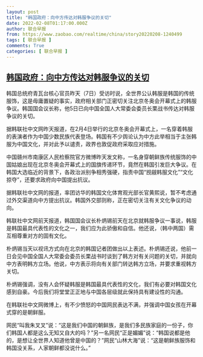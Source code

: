 ```yaml
---
layout: post
title: "韩国政府：向中方传达对韩服争议的关切"
date: 2022-02-08T01:17:00.000Z
author: 联合早报
from: https://www.zaobao.com/realtime/china/story20220208-1240499
tags: [ 联合早报 ]
comments: True
categories: [ 联合早报 ]
---
```

<!--1644283020000-->
[韩国政府：向中方传达对韩服争议的关切](https://www.zaobao.com/realtime/china/story20220208-1240499)
------

<div>
<p>韩国总统府青瓦台核心官员昨天（7日）受访时说，全世界公认韩服是韩国的传统服饰，这是毋庸置疑的事实，政府相关部门正密切关注北京冬奥会开幕式上的韩服争议。韩国国会议长称，他5日已向中国全国人大常委会委员长栗战书传达对韩服争议的关切。</p><p>据韩联社中文网昨天报道，在2月4日举行的北京冬奥会开幕式上，一名穿着韩服的表演者作为中国少数民族代表登场。韩国有不少舆论认为中方此举相当于主张韩服为中国文化，并对此予以谴责，政界也敦促政府采取应对措施。</p><p>中国赣州市南康区人民检察院官方微博昨天发文称，一名身穿朝鲜族传统服饰的中国姑娘出现在北京冬奥会开幕式上的国旗传递环节，竟然在韩国引发巨大争议。在韩国大选临近的背景下，各政治派别争相秀强硬，指责中国“觊觎韩服文化”“文化掠夺”，还要求政府向中国提出抗议。</p><section id="imu"><div id="dfp-ad-imu1">        </div></section><p>据韩联社中文网的报道，率团访华的韩国文化体育观光部长官黄熙说，暂不考虑通过外交渠道向中方提出抗议。韩国外交部则称，正在密切关注有关文化争议的动向。</p><p>韩联社中文网前天报道，韩国国会议长朴炳锡前天在北京就韩服争议一事说，韩服是韩国最具代表性的文化之一，我们应为此骄傲和自信。他还说，（韩中两国）需互相尊重对方的固有文化。</p><p>朴炳锡当天以视讯方式向在北京的韩国记者团做出以上表述。朴炳锡还说，他前一日会见中国全国人大常委会委员长栗战书时谈到了韩方对有关问题的关切，并就向中方表明韩方立场。他说，中方表示将向有关部门转达韩方立场，并要求重视韩方关切。</p><div id="innity-in-post"></div><div id="dfp-ad-midarticlespecial">        </div><p>朴炳锡强调，没有人会怀疑韩服是韩国最具代表性的文化，我们有必要对韩国文化感到自豪。今后我们将堂堂正正地与中国各层级就此保持具有建设性的沟通。</p><p>在韩联社中文网微博上，有不少愤怒的中国网民表达不满，并强调中国女孩在开幕式穿的是朝鲜服。</p><p>网民“叫我朱叉叉”说：“这是我们中国的朝鲜族，是我们多民族家庭的一份子，你们韩国人都是这么无知又自大的吗？”另一名网民“正是媚媚”说：“韩国说都是他的，是想让全世界人知道他曾是中国的？”网民“山林大海”说：“这是朝鲜族服饰和韩国没关系，人家朝鲜都没说什么。”</p>      <div class="cx_paywall_placeholder" id="sph_cdp_40"></div>
</div>
